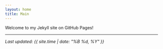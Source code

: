 ```yaml
---
layout: home
title: Main
---
```


Welcome to my Jekyll site on GitHub Pages!


---

_Last updated: {{ site.time | date: "%B %d, %Y" }}_